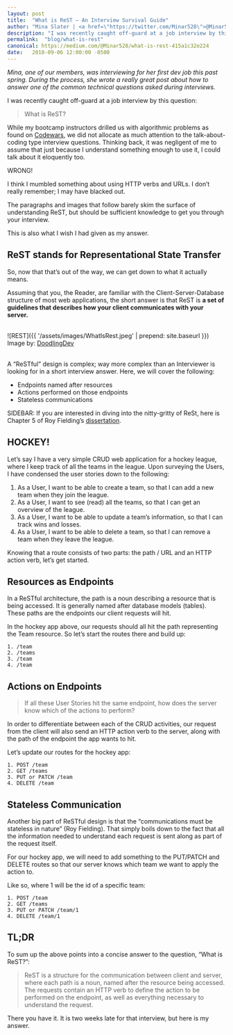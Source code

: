 ```yaml
---
layout: post
title:  "What is ReST — An Interview Survival Guide"
author: "Mina Slater | <a href=\"https://twitter.com/Minar528\">@Minar528</a>" 
description: "I was recently caught off-guard at a job interview by this question: What is Rest?"
permalink:  "blog/what-is-rest"
canonical: https://medium.com/@Minar528/what-is-rest-415a1c32e224
date:   2018-09-06 12:00:00 -0500
---
```


_Mina, one of our members, was interviewing for her first dev job this past spring. During the process, she wrote a really great post about how to answer one of the common technical questions asked during interviews._

I was recently caught off-guard at a job interview by this question:

>What is ReST?

While my bootcamp instructors drilled us with algorithmic problems as found on [Codewars](https://www.codewars.com/), we did not allocate as much attention to the talk-about-coding type interview questions. Thinking back, it was negligent of me to assume that just because I understand something enough to use it, I could talk about it eloquently too.

WRONG!

I think I mumbled something about using HTTP verbs and URLs. I don’t really remember; I may have blacked out.

The paragraphs and images that follow barely skim the surface of understanding ReST, but should be sufficient knowledge to get you through your interview.

This is also what I wish I had given as my answer.

## ReST stands for Representational State Transfer

So, now that that’s out of the way, we can get down to what it actually means.

Assuming that you, the Reader, are familiar with the Client-Server-Database structure of most web applications, the short answer is that ReST is **a set of guidelines that describes how your client communicates with your server.**
<br/>
<br/>

![REST]({{ '/assets/images/WhatIsRest.jpeg' | prepend: site.baseurl }})
Image by: [DoodlingDev](http://doodlingdev.com/)
<br/>
<br/>

A “ReSTful” design is complex; way more complex than an Interviewer is looking for in a short interview answer. Here, we will cover the following:

* Endpoints named after resources
* Actions performed on those endpoints
* Stateless communications

SIDEBAR: If you are interested in diving into the nitty-gritty of ReSt, here is Chapter 5 of Roy Fielding’s [dissertation](https://www.ics.uci.edu/~fielding/pubs/dissertation/rest_arch_style.htm).

## HOCKEY!
Let’s say I have a very simple CRUD web application for a hockey league, where I keep track of all the teams in the league. Upon surveying the Users, I have condensed the user stories down to the following:

1. As a User, I want to be able to create a team, so that I can add a new team when they join the league.
2. As a User, I want to see (read) all the teams, so that I can get an overview of the league.
3. As a User, I want to be able to update a team’s information, so that I can track wins and losses.
4. As a User, I want to be able to delete a team, so that I can remove a team when they leave the league.

Knowing that a route consists of two parts: the path / URL and an HTTP action verb, let’s get started.

## Resources as Endpoints
In a ReSTful architecture, the path is a noun describing a resource that is being accessed. It is generally named after database models (tables). These paths are the endpoints our client requests will hit.

In the hockey app above, our requests should all hit the path representing the Team resource. So let’s start the routes there and build up:

```
1. /team
2. /teams
3. /team
4. /team
```

## Actions on Endpoints
>If all these User Stories hit the same endpoint, how does the server know which of the actions to perform?

In order to differentiate between each of the CRUD activities, our request from the client will also send an HTTP action verb to the server, along with the path of the endpoint the app wants to hit.

Let’s update our routes for the hockey app:

```
1. POST /team
2. GET /teams
3. PUT or PATCH /team
4. DELETE /team
```

## Stateless Communication
Another big part of ReSTful design is that the “communications must be stateless in nature” (Roy Fielding). That simply boils down to the fact that all the information needed to understand each request is sent along as part of the request itself.

For our hockey app, we will need to add something to the PUT/PATCH and DELETE routes so that our server knows which team we want to apply the action to.

Like so, where 1 will be the id of a specific team:

```
1. POST /team
2. GET /teams
3. PUT or PATCH /team/1
4. DELETE /team/1
```

## TL;DR
To sum up the above points into a concise answer to the question, “What is ReST?”:

>ReST is a structure for the communication between client and server, where each path is a noun, named after the resource being accessed. The requests contain an HTTP verb to define the action to be performed on the endpoint, as well as everything necessary to understand the request.

There you have it. It is two weeks late for that interview, but here is my answer.

